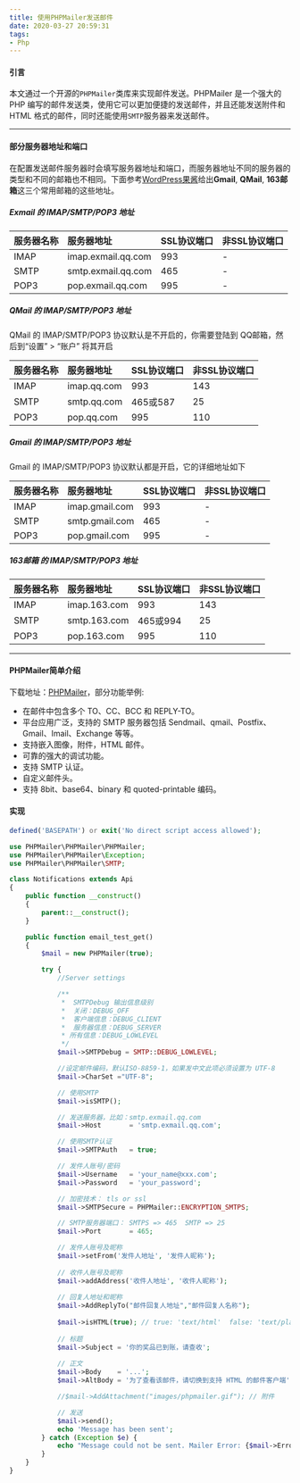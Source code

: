 ```yaml
---
title: 使用PHPMailer发送邮件
date: 2020-03-27 20:59:31
tags:
- Php
---
```


#### 引言 ####
本文通过一个开源的`PHPMailer`类库来实现邮件发送。PHPMailer 是一个强大的 PHP 编写的邮件发送类，使用它可以更加便捷的发送邮件，并且还能发送附件和 HTML 格式的邮件，同时还能使用`SMTP`服务器来发送邮件。
<!-- more -->
---

#### 部分服务器地址和端口 ####

在配置发送邮件服务器时会填写服务器地址和端口，而服务器地址不同的服务器的类型和不同的邮箱也不相同。下面参考[WordPress果酱](https://blog.wpjam.com/m/gmail-qmail-163mail-imap-smtp-pop3/)给出**Gmail**, **QMail**, **163邮箱**这三个常用邮箱的这些地址。

##### Exmail 的 IMAP/SMTP/POP3 地址 #####

| 服务器名称 | 服务器地址 | SSL协议端口 | 非SSL协议端口 |
| :-- | :-- | :-- | :-- |
| IMAP | imap.exmail.qq.com | 993 | - |
| SMTP | smtp.exmail.qq.com | 465 | - |
| POP3 | pop.exmail.qq.com | 995 | - |


##### QMail 的 IMAP/SMTP/POP3 地址 #####
QMail 的 IMAP/SMTP/POP3 协议默认是不开启的，你需要登陆到 QQ邮箱，然后到“设置” > “账户” 将其开启

| 服务器名称 | 服务器地址 | SSL协议端口 | 非SSL协议端口 |
| :-- | :-- | :-- | :-- |
| IMAP | imap.qq.com | 993 | 143 |
| SMTP | smtp.qq.com | 465或587 | 25 |
| POP3 | pop.qq.com | 995 | 110 |

##### Gmail 的 IMAP/SMTP/POP3 地址 #####
Gmail 的 IMAP/SMTP/POP3 协议默认都是开启，它的详细地址如下

| 服务器名称 | 服务器地址 | SSL协议端口 | 非SSL协议端口 |
| :-- | :-- | :-- | :-- |
| IMAP | imap.gmail.com | 993 | - |
| SMTP | smtp.gmail.com | 465 | - |
| POP3 | pop.gmail.com | 995 | - |

##### 163邮箱 的 IMAP/SMTP/POP3 地址 #####


| 服务器名称 | 服务器地址 | SSL协议端口 | 非SSL协议端口 |
| :-- | :-- | :-- | :-- |
| IMAP | imap.163.com | 993 | 143 |
| SMTP | smtp.163.com | 465或994 | 25 |
| POP3 | pop.163.com | 995 | 110 |

---

#### PHPMailer简单介绍 ####

下载地址：[PHPMailer](https://github.com/PHPMailer/PHPMailer)，部分功能举例:

- 在邮件中包含多个 TO、CC、BCC 和 REPLY-TO。
- 平台应用广泛，支持的 SMTP 服务器包括 Sendmail、qmail、Postfix、Gmail、Imail、Exchange 等等。
- 支持嵌入图像，附件，HTML 邮件。
- 可靠的强大的调试功能。
- 支持 SMTP 认证。
- 自定义邮件头。
- 支持 8bit、base64、binary 和 quoted-printable 编码。

#### 实现 ####
```php
defined('BASEPATH') or exit('No direct script access allowed');

use PHPMailer\PHPMailer\PHPMailer;
use PHPMailer\PHPMailer\Exception;
use PHPMailer\PHPMailer\SMTP;

class Notifications extends Api
{
    public function __construct()
    {
        parent::__construct();
    }

    public function email_test_get()
    {
        $mail = new PHPMailer(true);

        try {
            //Server settings

            /**
             *  SMTPDebug 输出信息级别
             *  关闭：DEBUG_OFF
             *  客户端信息：DEBUG_CLIENT
             *  服务器信息：DEBUG_SERVER
             * 所有信息：DEBUG_LOWLEVEL
             */
            $mail->SMTPDebug = SMTP::DEBUG_LOWLEVEL;

            //设定邮件编码，默认ISO-8859-1，如果发中文此项必须设置为 UTF-8
            $mail->CharSet ="UTF-8";

            // 使用SMTP
            $mail->isSMTP();

            // 发送服务器，比如：smtp.exmail.qq.com
            $mail->Host       = 'smtp.exmail.qq.com';

            // 使用SMTP认证
            $mail->SMTPAuth   = true;

            // 发件人账号/密码
            $mail->Username   = 'your_name@xxx.com';
            $mail->Password   = 'your_password';

            // 加密技术： tls or ssl
            $mail->SMTPSecure = PHPMailer::ENCRYPTION_SMTPS;

            // SMTP服务器端口： SMTPS => 465  SMTP => 25
            $mail->Port       = 465;

            // 发件人账号及昵称
            $mail->setFrom('发件人地址', '发件人昵称');
            
            // 收件人账号及昵称
            $mail->addAddress('收件人地址', '收件人昵称');
            
            // 回复人地址和昵称
            $mail->AddReplyTo("邮件回复人地址","邮件回复人名称");
            
            $mail->isHTML(true); // true: 'text/html'  false: 'text/plain'
            
            // 标题
            $mail->Subject = '你的奖品已到账，请查收';
            
            // 正文
            $mail->Body    = '...';
            $mail->AltBody = '为了查看该邮件，请切换到支持 HTML 的邮件客户端';

            //$mail->AddAttachment("images/phpmailer.gif"); // 附件

            // 发送
            $mail->send();
            echo 'Message has been sent';
        } catch (Exception $e) {
            echo "Message could not be sent. Mailer Error: {$mail->ErrorInfo}";
        }
    }
}
```
